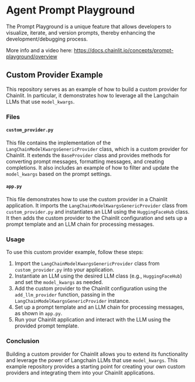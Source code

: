 # Agent Prompt Playground
The Prompt Playground is a unique feature that allows developers to visualize, iterate, and version prompts, thereby enhancing the development/debugging process.

More info and a video here: https://docs.chainlit.io/concepts/prompt-playground/overview

## Custom Provider Example

This repository serves as an example of how to build a custom provider for Chainlit. In particular, it demonstrates how to leverage all the Langchain LLMs that use `model_kwargs`.

### Files

#### `custom_provider.py`

This file contains the implementation of the `LangChainModelKwargsGenericProvider` class, which is a custom provider for Chainlit. It extends the `BaseProvider` class and provides methods for converting prompt messages, formatting messages, and creating completions. It also includes an example of how to filter and update the `model_kwargs` based on the prompt settings.

#### `app.py`

This file demonstrates how to use the custom provider in a Chainlit application. It imports the `LangChainModelKwargsGenericProvider` class from `custom_provider.py` and instantiates an LLM using the `HuggingFaceHub` class. It then adds the custom provider to the Chainlit configuration and sets up a prompt template and an LLM chain for processing messages.

### Usage

To use this custom provider example, follow these steps:

1. Import the `LangChainModelKwargsGenericProvider` class from `custom_provider.py` into your application.
2. Instantiate an LLM using the desired LLM class (e.g., `HuggingFaceHub`) and set the `model_kwargs` as needed.
3. Add the custom provider to the Chainlit configuration using the `add_llm_provider` function, passing in the `LangChainModelKwargsGenericProvider` instance.
4. Set up a prompt template and an LLM chain for processing messages, as shown in `app.py`.
5. Run your Chainlit application and interact with the LLM using the provided prompt template.

### Conclusion

Building a custom provider for Chainlit allows you to extend its functionality and leverage the power of Langchain LLMs that use `model_kwargs`. This example repository provides a starting point for creating your own custom providers and integrating them into your Chainlit applications.
